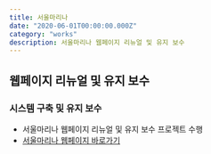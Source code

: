 ```yaml
---
title: 서울마리나
date: "2020-06-01T00:00:00.000Z"
category: "works"
description: 서울마리나 웹페이지 리뉴얼 및 유지 보수
---
```


## 웹페이지 리뉴얼 및 유지 보수

### 시스템 구축 및 유지 보수

- 서울마리나 웹페이지 리뉴얼 및 유지 보수 프로젝트 수행
- [서울마리나 웹페이지 바로가기](http://www.seoul-marina.com)